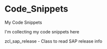 # Code_Snippets
My Code Snippets

I'm collecting my code snippets here

zcl_sap_release - Class to read SAP release info

